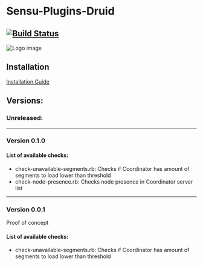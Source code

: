 # Sensu-Plugins-Druid

[![Build Status](https://travis-ci.org/grem11n/sensu-plugins-druid.svg?branch=master)](https://travis-ci.org/grem11n/sensu-plugins-druid)
---
![Logo image](http://i.imgur.com/Ouz7wcO.png "Logo")

## Installation
[Installation Guide](http://sensu-plugins.io/docs/installation_instructions.html)

## Versions:

### Unreleased:
---

### Version 0.1.0
#### List of available checks:
* check-unavailable-segments.rb: Checks if Coordinator has amount of segments to load lower than threshold
* check-node-presence.rb: Checks node presence in Coordinator server list
---

### Version 0.0.1
Proof of concept
#### List of available checks:
* check-unavailable-segments.rb: Checks if Coordinator has amount of segments to load lower than threshold
